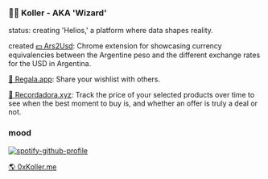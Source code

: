 ### 🧙‍♂️ Koller - AKA 'Wizard'

status: creating 'Helios,' a platform where data shapes reality.

created 
[💵 Ars2Usd](https://chromewebstore.google.com/detail/ars2usd/ejhhkpcflhmmlpjnhockoblhijklhokp?hl=es-419): Chrome extension for showcasing currency equivalencies between the Argentine peso and the different exchange rates for the USD in Argentina.

[🎁 Regala.app](https://regala.app/): Share your wishlist with others.

[🔮 Recordadora.xyz](https://recordadora.xyz/): Track the price of your selected products over time to see when the best moment to buy is, and whether an offer is truly a deal or not.

### mood
[![spotify-github-profile](https://spotify-github-profile.kittinanx.com/api/view?uid=kollernqn&cover_image=true&theme=natemoo-re&show_offline=false&background_color=000000&interchange=true&bar_color=ef6d00&bar_color_cover=true)](https://github.com/kittinan/spotify-github-profile)

[🌎 0xKoller.me](https://www.0xkoller.me/)

